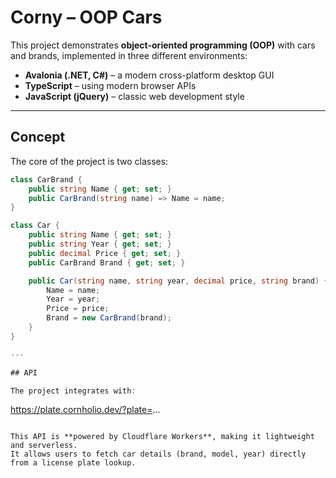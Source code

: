 # Corny – OOP Cars

This project demonstrates **object-oriented programming (OOP)** with cars and brands, implemented in three different environments:

- **Avalonia (.NET, C#)** – a modern cross-platform desktop GUI  
- **TypeScript** – using modern browser APIs  
- **JavaScript (jQuery)** – classic web development style  

---

## Concept

The core of the project is two classes:

```csharp
class CarBrand {
    public string Name { get; set; }
    public CarBrand(string name) => Name = name;
}

class Car {
    public string Name { get; set; }
    public string Year { get; set; }
    public decimal Price { get; set; }
    public CarBrand Brand { get; set; }

    public Car(string name, string year, decimal price, string brand) {
        Name = name;
        Year = year;
        Price = price;
        Brand = new CarBrand(brand);
    }
}

---

## API

The project integrates with:
```
https://plate.cornholio.dev/?plate=...
```

This API is **powered by Cloudflare Workers**, making it lightweight and serverless.  
It allows users to fetch car details (brand, model, year) directly from a license plate lookup.  